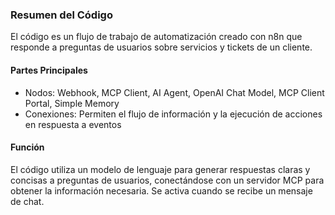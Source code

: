 ### Resumen del Código
El código es un flujo de trabajo de automatización creado con n8n que responde a preguntas de usuarios sobre servicios y tickets de un cliente.

#### Partes Principales
* Nodos: Webhook, MCP Client, AI Agent, OpenAI Chat Model, MCP Client Portal, Simple Memory
* Conexiones: Permiten el flujo de información y la ejecución de acciones en respuesta a eventos

#### Función
El código utiliza un modelo de lenguaje para generar respuestas claras y concisas a preguntas de usuarios, conectándose con un servidor MCP para obtener la información necesaria. Se activa cuando se recibe un mensaje de chat.